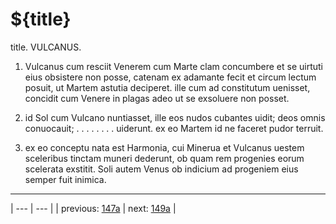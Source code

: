 # ${title}

title. VULCANUS.



1. Vulcanus cum resciit Venerem cum Marte clam concumbere et se uirtuti eius obsistere non posse, catenam ex adamante fecit et circum lectum posuit, ut Martem astutia deciperet. ille cum ad constitutum uenisset, concidit cum Venere in plagas adeo ut se exsoluere non posset.



2. id Sol cum Vulcano nuntiasset, ille eos nudos cubantes uidit; deos omnis conuocauit; . . . . . . . . uiderunt. ex eo Martem id ne faceret pudor terruit.



3. ex eo conceptu nata est Harmonia, cui Minerua et Vulcanus uestem sceleribus tinctam muneri dederunt, ob quam rem progenies eorum scelerata exstitit. Soli autem Venus ob indicium ad progeniem eius semper fuit inimica.



---

| --- | --- |
| previous: [147a](../147a/) | next: [149a](../149a/) |